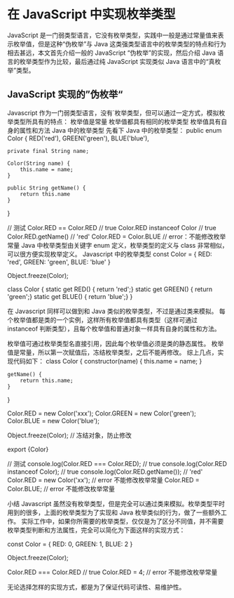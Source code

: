 # 在 JavaScript 中实现枚举类型

JavaScript 是一门弱类型语言，它没有枚举类型，实践中一般是通过常量值来表示枚举值，但是这种“伪枚举”与 Java 这类强类型语言中的枚举类型的特点和行为相去甚远，本文首先介绍一般的 JavaScript “伪枚举”的实现，然后介绍 Java 语言的枚举类型作为比较，最后通过纯 JavaScript 实现类似 Java 语言中的“真枚举”类型。


## JavaScript 实现的”伪枚举“

Javascript 作为一门弱类型语言，没有`枚举类型，但可以通过一定方式，模拟枚举类型所具有的特点：
枚举值是常量
枚举值都具有相同的枚举类型
枚举值具有自身的属性和方法
Java 中的枚举类型
先看下 Java 中的枚举类型：
public enum Color {
    RED('red'),
    GREEN('green'),
    BLUE('blue'),

    private final String name;

    Color(String name) {
        this.name = name;
    }

    public String getName() {
        return this.name
    }
}

// 测试
Color.RED == Color.RED     // true
Color.RED instanceof Color // true
Color.RED.getName()        // 'red'
Color.RED = Color.BLUE     // error：不能修改枚举常量
Java 中枚举类型由关键字 enum 定义，枚举类型的定义与 class 非常相似，可以很方便实现枚举定义。
Javascript 中的枚举类型
const Color = {
    RED: 'red',
    GREEN: 'green',
    BLUE: 'blue'
}

Object.freeze(Color);

class Color {
    static get RED() { return 'red';}
    static get GREEN() { return 'green';}
    static get BLUE() { return 'blue';}
}

在 Javascript 同样可以做到和 Java 类似的枚举类型，不过是通过类来模拟。
每个枚举值都是类的一个实例，这样所有枚举值都具有类型（这样可通过 instanceof 判断类型），且每个枚举值和普通对象一样具有自身的属性和方法。

枚举值可通过枚举类型名直接引用，因此每个枚举值必须是类的静态属性。
枚举值是常量，所以第一次赋值后，冻结枚举类型，之后不能再修改。
综上几点，实现代码如下：
class Color {
    constructor(name) {
        this.name = name;
    }

    getName() {
        return this.name;
    }
}

Color.RED = new Color('xxx');
Color.GREEN = new Color('green');
Color.BLUE = new Color('blue');

Object.freeze(Color);               // 冻结对象，防止修改

export {Color}


// 测试
console.log(Color.RED === Color.RED);       // true
console.log(Color.RED instanceof Color);    // true
console.log(Color.RED.getName());           // 'red'
Color.RED = new Color('xx');                // error 不能修改枚举常量
Color.RED = Color.BLUE;                     // error 不能修改枚举常量


小结
Javascript 虽然没有枚举类型，但是完全可以通过类来模拟。枚举类型平时用到的很多，上面的枚举类型为了实现和 Java 枚举类似的行为，做了一些额外工作。
实际工作中，如果你所需要的枚举类型，仅仅是为了区分不同值，并不需要枚举类型判断和方法属性，完全可以简化为下面这样的实现方式：

const Color = {
    RED: 0,
    GREEN: 1,
    BLUE: 2
}

Object.freeze(Color);

Color.RED === Color.RED     // true
Color.RED = 4;              // error 不能修改枚举常量

无论选择怎样的实现方式，都是为了保证代码可读性、易维护性。